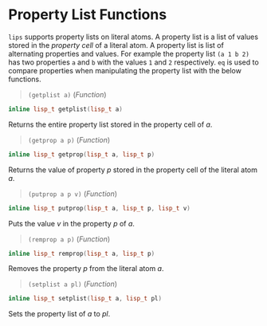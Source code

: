 # Property List Functions

`lips` supports property lists on literal atoms. A property list is a list
of values stored in the _property cell_ of a literal atom. A property list
is list of alternating properties and values. For example the property list
`(a 1 b 2)` has two properties `a` and `b` with the values `1` and `2`
respectively. `eq` is used to compare properties when manipulating the
property list with the below functions.

> `(getplist a)` (_Function_)

```cpp
inline lisp_t getplist(lisp_t a)
```

Returns the entire property list stored in the property cell of _a_.

> `(getprop a p)` (_Function_)

```cpp
inline lisp_t getprop(lisp_t a, lisp_t p)
```

Returns the value of property _p_ stored in the property cell of the
literal atom _a_.

> `(putprop a p v)` (_Function_)

```cpp
inline lisp_t putprop(lisp_t a, lisp_t p, lisp_t v)
```

Puts the value _v_ in the property _p_ of _a_.

> `(remprop a p)` (_Function_)

```cpp
inline lisp_t remprop(lisp_t a, lisp_t p)
```

Removes the property _p_ from the literal atom _a_.

> `(setplist a pl)` (_Function_)

```cpp
inline lisp_t setplist(lisp_t a, lisp_t pl)
```

Sets the property list of _a_ to _pl_.
